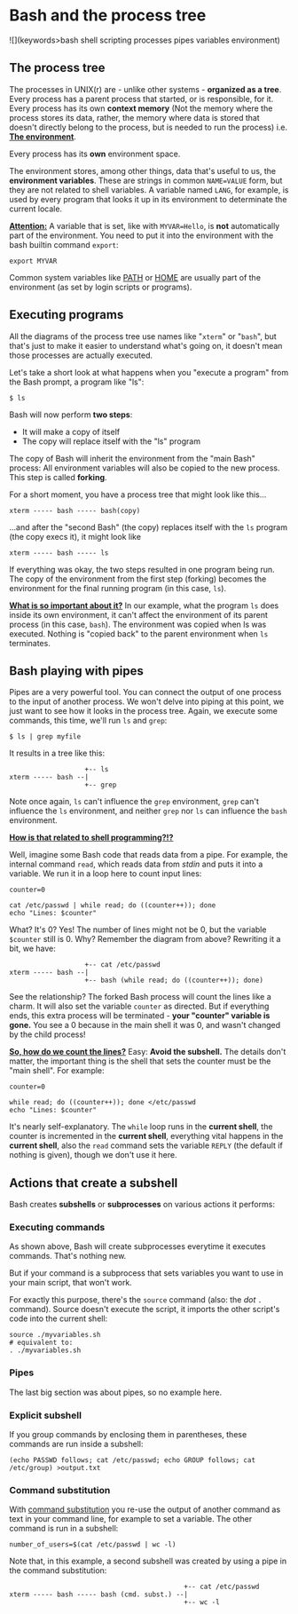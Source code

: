 # Bash and the process tree

![](keywords>bash shell scripting processes pipes variables environment)

## The process tree

The processes in UNIX(r) are - unlike other systems - **organized as a
tree**. Every process has a parent process that started, or is
responsible, for it. Every process has its own **context memory** (Not
the memory where the process stores its data, rather, the memory where
data is stored that doesn't directly belong to the process, but is
needed to run the process) i.e. <u>**The environment**</u>.

Every process has its **own** environment space.

The environment stores, among other things, data that's useful to us,
the **environment variables**. These are strings in common `NAME=VALUE`
form, but they are not related to shell variables. A variable named
`LANG`, for example, is used by every program that looks it up in its
environment to determinate the current locale.

**<u>Attention:</u>** A variable that is set, like with `MYVAR=Hello`,
is **not** automatically part of the environment. You need to put it
into the environment with the bash builtin command `export`:

    export MYVAR

Common system variables like [PATH](../syntax/shellvars.md#PATH) or
[HOME](../syntax/shellvars.md#HOME) are usually part of the environment (as
set by login scripts or programs).

## Executing programs

All the diagrams of the process tree use names like "`xterm`" or
"`bash`", but that's just to make it easier to understand what's going
on, it doesn't mean those processes are actually executed.

Let's take a short look at what happens when you "execute a program"
from the Bash prompt, a program like "ls":

    $ ls

Bash will now perform **two steps**:

- It will make a copy of itself
- The copy will replace itself with the "ls" program

The copy of Bash will inherit the environment from the "main Bash"
process: All environment variables will also be copied to the new
process. This step is called **forking**.

For a short moment, you have a process tree that might look like this...

    xterm ----- bash ----- bash(copy)

...and after the "second Bash" (the copy) replaces itself with the `ls`
program (the copy execs it), it might look like

    xterm ----- bash ----- ls

If everything was okay, the two steps resulted in one program being run.
The copy of the environment from the first step (forking) becomes the
environment for the final running program (in this case, `ls`).

<u>**What is so important about it?**</u> In our example, what the
program `ls` does inside its own environment, it can't affect the
environment of its parent process (in this case, `bash`). The
environment was copied when ls was executed. Nothing is "copied back" to
the parent environment when `ls` terminates.

## Bash playing with pipes

Pipes are a very powerful tool. You can connect the output of one
process to the input of another process. We won't delve into piping at
this point, we just want to see how it looks in the process tree. Again,
we execute some commands, this time, we'll run `ls` and `grep`:

    $ ls | grep myfile

It results in a tree like this:

                       +-- ls
    xterm ----- bash --|
                       +-- grep

Note once again, `ls` can't influence the `grep` environment, `grep`
can't influence the `ls` environment, and neither `grep` nor `ls` can
influence the `bash` environment.

<u>**How is that related to shell programming?!?**</u>

Well, imagine some Bash code that reads data from a pipe. For example,
the internal command `read`, which reads data from *stdin* and puts it
into a variable. We run it in a loop here to count input lines:

    counter=0

    cat /etc/passwd | while read; do ((counter++)); done
    echo "Lines: $counter"

What? It's 0? Yes! The number of lines might not be 0, but the variable
`$counter` still is 0. Why? Remember the diagram from above? Rewriting
it a bit, we have:

                       +-- cat /etc/passwd
    xterm ----- bash --|
                       +-- bash (while read; do ((counter++)); done)

See the relationship? The forked Bash process will count the lines like
a charm. It will also set the variable `counter` as directed. But if
everything ends, this extra process will be terminated - **your
"counter" variable is gone.** You see a 0 because in the main shell it
was 0, and wasn't changed by the child process!

<u>**So, how do we count the lines?**</u> Easy: **Avoid the subshell.**
The details don't matter, the important thing is the shell that sets the
counter must be the "main shell". For example:

    counter=0

    while read; do ((counter++)); done </etc/passwd
    echo "Lines: $counter"

It's nearly self-explanatory. The `while` loop runs in the **current
shell**, the counter is incremented in the **current shell**, everything
vital happens in the **current shell**, also the `read` command sets the
variable `REPLY` (the default if nothing is given), though we don't use
it here.

## Actions that create a subshell

Bash creates **subshells** or **subprocesses** on various actions it
performs:

### Executing commands

As shown above, Bash will create subprocesses everytime it executes
commands. That's nothing new.

But if your command is a subprocess that sets variables you want to use
in your main script, that won't work.

For exactly this purpose, there's the `source` command (also: the *dot*
`.` command). Source doesn't execute the script, it imports the other
script's code into the current shell:

    source ./myvariables.sh
    # equivalent to:
    . ./myvariables.sh

### Pipes

The last big section was about pipes, so no example here.

### Explicit subshell

If you group commands by enclosing them in parentheses, these commands
are run inside a subshell:

    (echo PASSWD follows; cat /etc/passwd; echo GROUP follows; cat /etc/group) >output.txt

### Command substitution

With [command substitution](../syntax/expansion/cmdsubst.md) you re-use the
output of another command as text in your command line, for example to
set a variable. The other command is run in a subshell:

    number_of_users=$(cat /etc/passwd | wc -l)

Note that, in this example, a second subshell was created by using a
pipe in the command substitution:

                                                +-- cat /etc/passwd
    xterm ----- bash ----- bash (cmd. subst.) --|
                                                +-- wc -l
